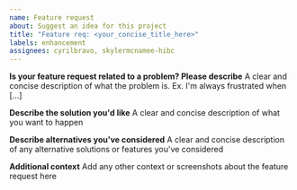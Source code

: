 ```yaml
---
name: Feature request
about: Suggest an idea for this project
title: "Feature req: <your_concise_title_here>"
labels: enhancement
assignees: cyrilbravo, skylermcnamee-hibc
---
```


**Is your feature request related to a problem? Please describe**
A clear and concise description of what the problem is. Ex. I'm always frustrated when [...]

**Describe the solution you'd like**
A clear and concise description of what you want to happen

**Describe alternatives you've considered**
A clear and concise description of any alternative solutions or features you've considered

**Additional context**
Add any other context or screenshots about the feature request here
